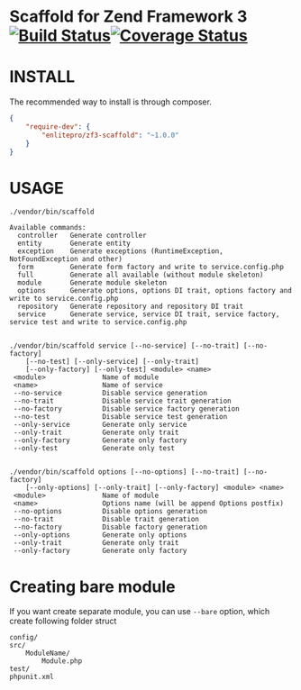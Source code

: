 Scaffold for Zend Framework 3 [![Build Status](https://travis-ci.org/enlitepro/zf2-scaffold.png?branch=master)](https://travis-ci.org/enlitepro/zf2-scaffold)[![Coverage Status](https://coveralls.io/repos/enlitepro/zf2-scaffold/badge.png?branch=master)](https://coveralls.io/r/enlitepro/zf2-scaffold?branch=master)
=============================


INSTALL
=======

The recommended way to install is through composer.

```json
{
    "require-dev": {
        "enlitepro/zf3-scaffold": "~1.0.0"
    }
}
```

USAGE
=====

```
./vendor/bin/scaffold

Available commands:
  controller   Generate controller
  entity       Generate entity
  exception    Generate exceptions (RuntimeException, NotFoundException and other)
  form         Generate form factory and write to service.config.php
  full         Generate all available (without module skeleton)
  module       Generate module skeleton
  options      Generate options, options DI trait, options factory and write to service.config.php
  repository   Generate repository and repository DI trait
  service      Generate service, service DI trait, service factory, service test and write to service.config.php


./vendor/bin/scaffold service [--no-service] [--no-trait] [--no-factory]
    [--no-test] [--only-service] [--only-trait]
    [--only-factory] [--only-test] <module> <name>
 <module>              Name of module
 <name>                Name of service
 --no-service          Disable service generation
 --no-trait            Disable service trait generation
 --no-factory          Disable service factory generation
 --no-test             Disable service test generation
 --only-service        Generate only service
 --only-trait          Generate only trait
 --only-factory        Generate only factory
 --only-test           Generate only test


./vendor/bin/scaffold options [--no-options] [--no-trait] [--no-factory]
    [--only-options] [--only-trait] [--only-factory] <module> <name>
 <module>              Name of module
 <name>                Options name (will be append Options postfix)
 --no-options          Disable options generation
 --no-trait            Disable trait generation
 --no-factory          Disable factory generation
 --only-options        Generate only options
 --only-trait          Generate only trait
 --only-factory        Generate only factory
```

Creating bare module
====================

If you want create separate module, you can use `--bare` option, which create following folder struct

```
config/
src/
    ModuleName/
        Module.php
test/
phpunit.xml
```